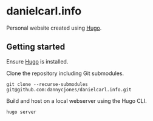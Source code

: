 # danielcarl.info

Personal website created using [Hugo](https://gohugo.io/).

## Getting started

Ensure [Hugo](https://gohugo.io/) is installed.

Clone the repository including Git submodules.

    git clone --recurse-submodules git@github.com:dannycjones/danielcarl.info.git

Build and host on a local webserver using the Hugo CLI.

    hugo server
